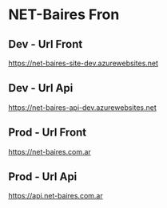 # NET-Baires Fron

## Dev - Url Front

https://net-baires-site-dev.azurewebsites.net

## Dev - Url Api

https://net-baires-api-dev.azurewebsites.net

## Prod - Url Front

https://net-baires.com.ar

## Prod - Url Api

https://api.net-baires.com.ar
